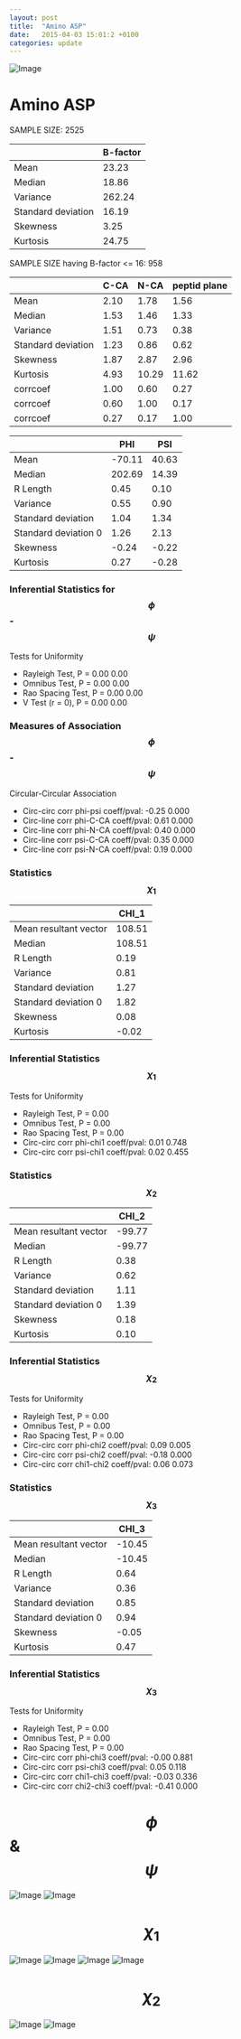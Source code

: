 ```yaml
---
layout: post
title:  "Amino ASP"
date:   2015-04-03 15:01:2 +0100
categories: update
---
```

<script src="https://cdnjs.cloudflare.com/ajax/libs/mathjax/2.7.0/MathJax.js?config=TeX-AMS-MML_HTMLorMML" type="text/javascript"></script>

![Image](../../../../images/aadensity.png)

# Amino ASP


 SAMPLE SIZE: 2525
 
 
 
|     | B-factor |
| --- | --- |
| Mean | 23.23 |
| Median | 18.86 |
| Variance | 262.24 |
| Standard deviation | 16.19 |
| Skewness | 3.25 |
| Kurtosis | 24.75 |
 
 
 
SAMPLE SIZE having B-factor <= 16: 958 


|     | C-CA | N-CA | peptid plane |
| --- | --- | --- | --- |
| Mean | 2.10 | 1.78 | 1.56 |
| Median | 1.53 | 1.46 | 1.33 |
| Variance | 1.51 | 0.73 | 0.38 |
| Standard deviation | 1.23 | 0.86 | 0.62 |
| Skewness | 1.87 | 2.87 | 2.96 |
| Kurtosis | 4.93 | 10.29 | 11.62 |
| corrcoef | 1.00 | 0.60 | 0.27 |
| corrcoef | 0.60 | 1.00 | 0.17 |
| corrcoef | 0.27 | 0.17 | 1.00 |
 
 
 

|     | PHI | PSI |
| --- | --- | --- |
| Mean | -70.11 | 40.63 |
| Median | 202.69 | 14.39 |
| R Length | 0.45 | 0.10 |
| Variance | 0.55 | 0.90 |
| Standard deviation | 1.04 | 1.34 |
| Standard deviation 0 | 1.26 | 2.13 |
| Skewness | -0.24 | -0.22 |
| Kurtosis | 0.27 | -0.28 |

### Inferential Statistics for $$\phi$$-$$\psi$$ 

Tests for Uniformity

- Rayleigh Test, P = 0.00 0.00
- Omnibus Test,  P = 0.00 0.00
- Rao Spacing Test,  P = 0.00 0.00
- V Test (r = 0),  P = 0.00 0.00
### Measures of Association $$\phi$$-$$\psi$$

Circular-Circular Association
- Circ-circ corr phi-psi coeff/pval:	-0.25	 0.000
- Circ-line corr phi-C-CA coeff/pval:	0.61	 0.000
- Circ-line corr phi-N-CA coeff/pval:	0.40	 0.000
- Circ-line corr psi-C-CA coeff/pval:	0.35	 0.000
- Circ-line corr psi-N-CA coeff/pval:	0.19	 0.000
### Statistics $$\chi_1$$

|     | CHI_1 |
| --- | --- |
| Mean resultant vector | 108.51 |
| Median | 108.51 | 
| R Length | 0.19 | 
| Variance | 0.81 | 
| Standard deviation | 1.27 |
| Standard deviation 0| 1.82 |
| Skewness | 0.08 |
| Kurtosis | -0.02 |

 

### Inferential Statistics $$\chi_1$$
Tests for Uniformity

- Rayleigh Test, 	 P = 0.00
- Omnibus Test, 	 P = 0.00
- Rao Spacing Test, 	 P = 0.00
- Circ-circ corr phi-chi1 coeff/pval:	0.01	 0.748
- Circ-circ corr psi-chi1 coeff/pval:	0.02	 0.455

 

### Statistics $$\chi_2$$

|     | CHI_2 |
| --- | --- |
| Mean resultant vector | -99.77 |
| Median | -99.77 |
| R Length | 0.38 |
| Variance | 0.62 |
| Standard deviation | 1.11 |
| Standard deviation 0 | 1.39 |
| Skewness | 0.18 |
| Kurtosis | 0.10 |


### Inferential Statistics $$\chi_2$$ 

Tests for Uniformity

- Rayleigh Test, 	 P = 0.00
- Omnibus Test, 	 P = 0.00
- Rao Spacing Test, 	 P = 0.00
- Circ-circ corr phi-chi2 coeff/pval:	0.09	 0.005
- Circ-circ corr psi-chi2 coeff/pval:	-0.18	 0.000
- Circ-circ corr chi1-chi2 coeff/pval:	0.06	 0.073


 

### Statistics $$\chi_3$$

|    | CHI_3 |
| --- | --- |
| Mean resultant vector | -10.45 |
| Median | -10.45 |
| R Length | 0.64 |
| Variance | 0.36 |
| Standard deviation | 0.85 |
| Standard deviation 0 | 0.94 |
| Skewness | -0.05 |
| Kurtosis | 0.47 |



### Inferential Statistics $$\chi_3$$

Tests for Uniformity

- Rayleigh Test, 	 P = 0.00
- Omnibus Test, 	 P = 0.00
- Rao Spacing Test, 	 P = 0.00
- Circ-circ corr phi-chi3 coeff/pval:	-0.00	 0.881
- Circ-circ corr psi-chi3 coeff/pval:	0.05	 0.118
- Circ-circ corr chi1-chi3 coeff/pval:	-0.03	 0.336
- Circ-circ corr chi2-chi3 coeff/pval:	-0.41	 0.000

# $$\phi$$ & $$\psi$$
![Image](../../../../images/ASP_Rama_phipsi.jpg)
![Image](../../../../images/ASP_Rama_phipsiGrad.jpg)


# $$\chi_1$$
![Image](../../../../images/ASP_Rama_phichi1.jpg)
![Image](../../../../images/ASP_Rama_Grad_psichi1.jpg)
![Image](../../../../images/ASP_Rama_psichi1.jpg)
![Image](../../../../images/ASP_Rama_Grad_phichi1.jpg)


# $$\chi_2$$
![Image](../../../../images/ASP_Rama_chi1chi2.jpg)
![Image](../../../../images/ASP_Rama_Gradchi1chi2.jpg)
